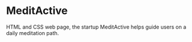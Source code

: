 # MeditActive
HTML and CSS web page, the startup MeditActive helps guide users on a daily meditation path.
